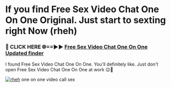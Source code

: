 # If you find Free Sex Video Chat One On One Original. Just start to sexting right Now (rheh)

<h3>🔴 CLICK HERE 🌐==►► <a href="https://tinyurl.com/mtbk5fxa" rel="nofollow">Free Sex Video Chat One On One Updated finder</a></h3>

I found Free Sex Video Chat One On One. You'll definitely like. Just don't open Free Sex Video Chat One On One at work 😉💬

[![rheh](https://i.imgur.com/Q8WKrnY.jpeg)](https://tinyurl.com/mtbk5fxa)
one on one video call sex